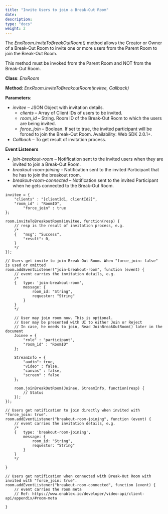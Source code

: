 ```yaml
---
title: "Invite Users to join a Break-Out Room"
date: 
description:
type: "docs"
weight: 2
---
```


The *EnxRoom.inviteToBreakOutRoom()* method allows the Creator or Owner of a Break-Out Room to invite one or more users from the Parent Room to join the Break-Out Room.

This method must be invoked from the Parent Room and NOT from the Break-Out Room.

**Class**: *EnxRoom*

**Method**: *EnxRoom.inviteToBreakoutRoom(invitee, Callback)*

**Parameters**:
- *invitee* – JSON Object with invitation details.
    - *clients* – Array of Client IDs of users to be invited.
    - *room_id* – String. Room ID of the Break-Out Room to which the users are being invited.
    - *force_join* – Boolean. If set to true, the invited participant will be forced to join the Break-Out Room. Availability: Web SDK 2.0.1+.
- *Callback* – To get result of invitation process.

**Event Listeners**

- *join-breakout-room* – Notification sent to the invited users when they are invited to join a Break-Out Room.
- *breakout-room-joining* – Notification sent to the invited Participant that he has to join the breakout room.
- *breakout-room-connected* – Notification sent to the invited Participant when he gets connected to the Break-Out Room.

```
invitee = {
	"clients" : "[clientId1, clientId2]", 
	"room_id" : "RoomID",
        "force_join" : true
};

room.inviteToBreakoutRoom(invitee, function(resp) {
	// resp is the result of invitation process, e.g.
	/*		
	{	"msg": "Success",
		"result": 0,
	}
	*/
});
 
// Users get invite to join Break-Out Room. When "force_join: false" is used or omitted
room.addEventListener("join-breakout-room", function (event) {
	// event carries the invitation details, e.g.
	/*		
	{	type: 'join-breakout-room', 
		message: {
			room_id: "String",
			requestor: "String"
		}
	}
	*/

	// User may join room now. This is optional.  
	// User may be presented with UI to either Join or Reject
	// In case, he needs to join, Read JoinBreakOutRoom() later in the document
	Joinee = {
		"role" : "participant", 
		"room_id" : "RoomID"
	};

	StreamInfo = {
		"audio": true, 
		"video" : false,
		"canvas" : false,
		"screen" : false
	};
	
	room.joinBreakOutRoom(Joinee, StreamInfo, function(resp) {
		// Status 
	});
});

// Users get notification to join directly when invited with  "force_join: true".
room.addEventListener("breakout-room-joining", function (event) {
	// event carries the invitation details, e.g.
	/*		
	{	type: 'breakout-room-joining', 
		message: {
			room_id: "String",
			requestor: "String"
		}
	}
	*/

}

// Users get notification when connected with Break-Out Room with invited with "force_join: true".
room.addEventListener("breakout-room-connected", function (event) {
	// event carries the room meta 
	// Ref: https://www.enablex.io/developer/video-api/client-api/appendix/#room-meta

}
```